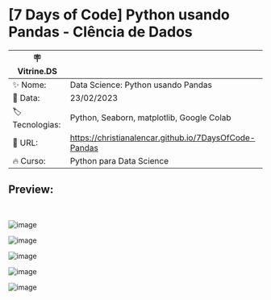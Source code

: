 # [7 Days of Code] Python usando Pandas - CIência de Dados


| :placard: Vitrine.DS |     |
| -------------  | --- |
| :sparkles: Nome:       | Data Science: Python usando Pandas
| :date: Data:    | 23/02/2023
| :label: Tecnologias:| Python, Seaborn, matplotlib, Google Colab
| :rocket: URL:        | https://christianalencar.github.io/7DaysOfCode-Pandas
| :fire: Curso:    | Python para Data Science

## Preview:</h3> <br>

![image](https://user-images.githubusercontent.com/100319396/221025317-fcdbe205-2c1b-47d4-9a31-a9fe242fa2b0.png) <br>

![image](https://user-images.githubusercontent.com/100319396/221025511-9739f11c-398d-4c08-a304-2654f418f570.png) <br>

![image](https://user-images.githubusercontent.com/100319396/221026875-2d083d4e-244c-4b5f-b8d4-d94b9094f188.png) <br>

![image](https://user-images.githubusercontent.com/100319396/221027481-01a15323-0085-41e9-ac78-f5420e7d74ee.png) <br>

![image](https://user-images.githubusercontent.com/100319396/221027589-ca152f71-add4-4875-b20c-bef2f6edbdcb.png) <br>


